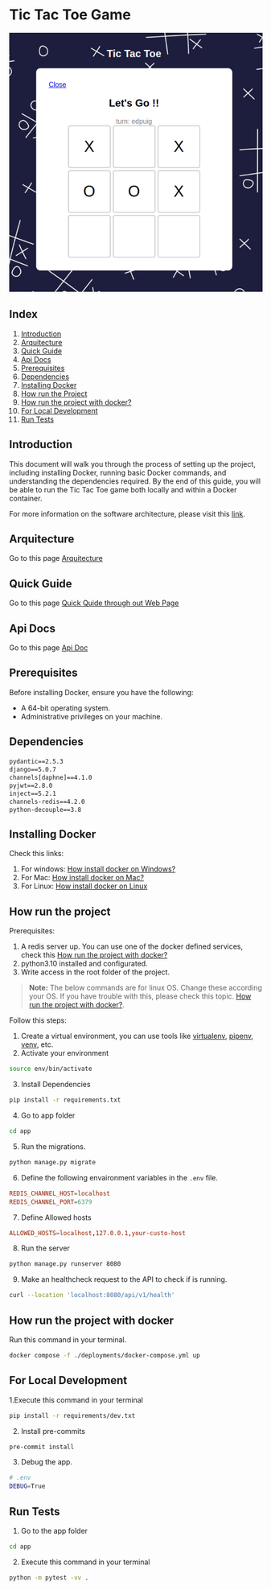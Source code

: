 # Tic Tac Toe Game

![Alt text](./docs/images/game.png)

## Index
1. [Introduction](#introduction)
2. [Arquitecture](#arquitecture)
3. [Quick Guide](#quick-guide)
4. [Api Docs](#api-docs)
5. [Prerequisites](#prerequisites)
6. [Dependencies](#dependencies)
7. [Installing Docker](#installing-docker)
8. [How run the Project](#how-run-the-project)
9. [How run the project with docker?](#how-run-the-project-with-docker)
10. [For Local Development](#for-local-development)
11. [Run Tests](#run-tests)


## Introduction
This document will walk you through the process of setting up the project, including installing Docker, running basic Docker commands, and understanding the dependencies required. By the end of this guide, you will be able to run the Tic Tac Toe game both locally and within a Docker container. 

For more information on the software architecture, please visit this [link](./docs/arquitecture.md).

## Arquitecture
Go to this page [Arquitecture](./docs/arquitecture.md)

## Quick Guide 
Go to this page [Quick Quide through out Web Page](./docs/quickguide.md)

## Api Docs
Go to this page [Api Doc](./docs/endpoints.md)

## Prerequisites
Before installing Docker, ensure you have the following:
- A 64-bit operating system.
- Administrative privileges on your machine.

## Dependencies
```
pydantic==2.5.3
django==5.0.7
channels[daphne]==4.1.0
pyjwt==2.8.0
inject==5.2.1
channels-redis==4.2.0
python-decouple==3.8
```

## Installing Docker

Check this links:
1. For windows: [How install docker on Windows?](https://docs.docker.com/desktop/install/windows-install/)
2. For Mac: [How install docker on Mac?](https://docs.docker.com/desktop/install/mac-install/)
3. For Linux: [How install docker on Linux](https://docs.docker.com/desktop/install/linux-install/)

## How run the project


Prerequisites:
1. A redis server up. You can use one of the docker defined services, check this [How run the project with docker?](#how-run-the-project-with-docker)
2. python3.10 installed and configurated. 
3. Write access in the root folder of the project.

> **Note:**
> The below commands are for linux OS. Change these according your OS. If you have trouble with this, please check this topic. [How run the project with docker?](#how-run-the-project-with-docker). 

Follow this steps:
1. Create a virtual environment, you can use tools like [virtualenv](https://virtualenv.pypa.io/en/latest/), [pipenv](https://pipenv.pypa.io/en/latest/), [venv](https://docs.python.org/3/library/venv.html), etc. 
2. Activate your environment 
```bash
source env/bin/activate
```

3. Install Dependencies
```bash
pip install -r requirements.txt
```

4. Go to app folder
```bash
cd app
```
5. Run the migrations.
```bash
python manage.py migrate
```
6. Define the following envaironment variables in the `.env` file.
```conf
REDIS_CHANNEL_HOST=localhost
REDIS_CHANNEL_PORT=6379
```

7. Define Allowed hosts
```conf
ALLOWED_HOSTS=localhost,127.0.0.1,your-custo-host
```

8. Run the server
```bash
python manage.py runserver 8080
```

9. Make an healthcheck request to the API to check if is running. 
```bash
curl --location 'localhost:8080/api/v1/health'
```

## How run the project with docker

Run this command in your terminal. 
```bash
docker compose -f ./deployments/docker-compose.yml up 
```


## For Local Development 
1.Execute this command in your terminal
```bash
pip install -r requirements/dev.txt
```
2. Install pre-commits
```bash
pre-commit install
```
3. Debug the app. 
```bash
# .env
DEBUG=True
```

## Run Tests
1. Go to the app folder
```bash
cd app
```

2. Execute this command in your terminal
```bash
python -m pytest -vv . 
```